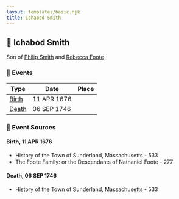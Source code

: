 ```yaml
---
layout: templates/basic.njk
title: Ichabod Smith
---
```

## 🔵 Ichabod Smith

Son of [Philip Smith](/people/6/61981014) and [Rebecca Foote](/people/3/32470572)

### 📆 Events

Type | Date | Place
------ | ------ | ------
[Birth](#event-1277e4fd-e681-4c89-ad2a-3eded9f171d0) | 11 APR 1676 |
[Death](#event-42495c9d-7178-4b7b-b964-806c6d639968) | 06 SEP 1746 |

### 📰 Event Sources

#### <a id="event-1277e4fd-e681-4c89-ad2a-3eded9f171d0"></a> Birth, 11 APR 1676
* History of the Town of Sunderland, Massachusetts  - 533
* The Foote Family: or the Descendants of Nathaniel Foote  - 277

#### <a id="event-42495c9d-7178-4b7b-b964-806c6d639968"></a> Death, 06 SEP 1746
* History of the Town of Sunderland, Massachusetts  - 533